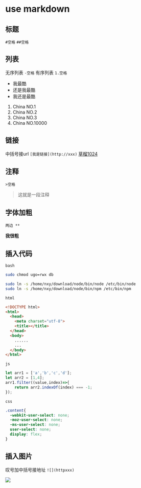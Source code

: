 # use markdown


## 标题

`#空格`
`##空格`

## 列表

无序列表 `-空格`
有序列表 `1.空格`

- 我最酷
- 还是我最酷
- 我还是最酷
1. China NO.1
1. China NO.2
1. China NO.3
1. China NO.10000

## 链接

中括号接url `[我是链接](http://xxx)`
[草榴1024](https://github.com/nxy315)

## 注释

`>空格`
> 这就是一段注释

## 字体加粗

`两边 **`

**我很粗**

## 插入代码

`bash`

```bash
sudo chmod ugo=rwx db

sudo ln -s /home/nxy/download/node/bin/node /etc/bin/node
sudo ln -s /home/nxy/download/node/bin/npm /etc/bin/npm
```


`html`

```html
<!DOCTYPE html>
<html>
  <head>
    <meta charset="utf-8">
    <title></title>
  </head>
  <body>
    ......
    ...
  </body>
</html>
```


`js`

```js
let arr1 = ['a','b','c','d'];
let arr2 = [1,4];
arr1.filter((value,index)=>{
    return arr2.indexOf(index) === -1;
});
```


`css`

```css
.content{
  -webkit-user-select: none;
  -moz-user-select: none;
  -ms-user-select: none;
  user-select: none;
  display: flex;
}
```

## 插入图片

叹号加中括号接地址 `![](httpxxx)`

![](http://wx3.sinaimg.cn/large/006m97Kgly1fbr5gni087j30k00qdtd4.jpg)
